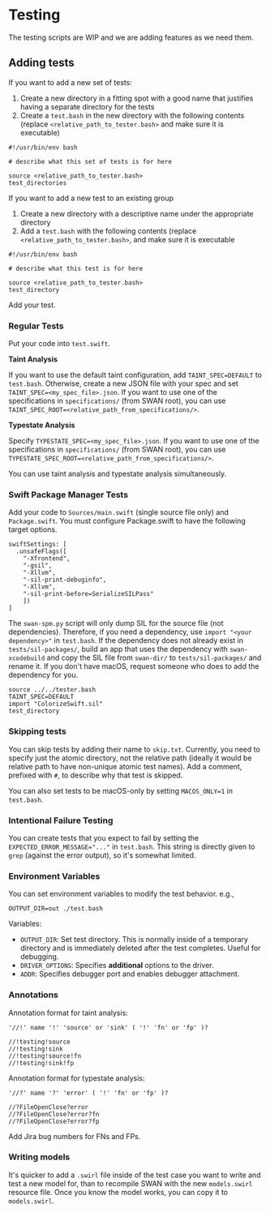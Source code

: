 # Testing

The testing scripts are WIP and we are adding features as we need them.

## Adding tests

If you want to add a new set of tests:

1. Create a new directory in a fitting spot with a good name that justifies having a separate directory for the tests
2. Create a `test.bash` in the new directory with the following contents (replace `<relative_path_to_tester.bash>` and make sure it is executable)

```
#!/usr/bin/env bash

# describe what this set of tests is for here

source <relative_path_to_tester.bash>
test_directories
```

If you want to add a new test to an existing group

1. Create a new directory with a descriptive name under the appropriate directory
2. Add a `test.bash` with the following contents (replace `<relative_path_to_tester.bash>`, and make sure it is executable

```
#!/usr/bin/env bash

# describe what this test is for here

source <relative_path_to_tester.bash>
test_directory
```

Add your test.

### Regular Tests

Put your code into `test.swift`. 

**Taint Analysis**

If you want to use the default taint configuration, add `TAINT_SPEC=DEFAULT` to `test.bash`. Otherwise, create a new JSON file with your spec and set `TAINT_SPEC=<my_spec_file>.json`. If you want to use one of the specifications in `specifications/` (from SWAN root), you can use `TAINT_SPEC_ROOT=<relative_path_from_specifications/>`.

**Typestate Analysis**

Specify `TYPESTATE_SPEC=<my_spec_file>.json`. If you want to use one of the specifications in `specifications/` (from SWAN root), you can use `TYPESTATE_SPEC_ROOT=<relative_path_from_specifications/>`.

You can use taint analysis and typestate analysis simultaneously.

### Swift Package Manager Tests

Add your code to `Sources/main.swift` (single source file only) and `Package.swift`. You must configure Package.swift to have the following target options.

```
swiftSettings: [
  .unsafeFlags([
    "-Xfrontend",
    "-gsil",
    "-Xllvm",
    "-sil-print-debuginfo",
    "-Xllvm",
    "-sil-print-before=SerializeSILPass"
    ])
]
```

The `swan-spm.py` script will only dump SIL for the source file (not dependencies). Therefore, if you need a dependency, use `import "<your dependency>"` in `test.bash`. If the dependency does not already exist in `tests/sil-packages/`, build an app that uses the dependency with `swan-xcodebuild` and copy the SIL file from `swan-dir/` to `tests/sil-packages/` and rename it. If you don't have macOS, request someone who does to add the dependency for you.

```
source ../../tester.bash
TAINT_SPEC=DEFAULT
import "ColorizeSwift.sil"
test_directory
```

### Skipping tests

You can skip tests by adding their name to `skip.txt`. Currently, you need to specify just the atomic directory, not the relative path (ideally it would be relative path to have non-unique atomic test names). Add a comment, prefixed with `#`, to describe why that test is skipped.

You can also set tests to be macOS-only by setting `MACOS_ONLY=1` in `test.bash`.

### Intentional Failure Testing

You can create tests that you expect to fail by setting the `EXPECTED_ERROR_MESSAGE="..."` in `test.bash`. This string is directly given to `grep` (against the error output), so it's somewhat limited. 

### Environment Variables

You can set environment variables to modify the test behavior. e.g.,

```
OUTPUT_DIR=out ./test.bash
```

Variables:

- `OUTPUT_DIR`: Set test directory. This is normally inside of a temporary directory and is immediately deleted after the test completes. Useful for debugging.
- `DRIVER_OPTIONS`: Specifies **additional** options to the driver.
- `ADDR`: Specifies debugger port and enables debugger attachment.

### Annotations

Annotation format for taint analysis:

```
'//!' name '!' 'source' or 'sink' ( '!' 'fn' or 'fp' )?

//!testing!source
//!testing!sink
//!testing!source!fn
//!testing!sink!fp
```

Annotation format for typestate analysis:

```
'//?' name '?' 'error' ( '!' 'fn' or 'fp' )?

//?FileOpenClose?error
//?FileOpenClose?error?fn
//?FileOpenClose?error?fp
```

Add Jira bug numbers for FNs and FPs.

### Writing models

It's quicker to add a `.swirl` file inside of the test case you want to write and test a new model for, than to recompile SWAN with the new `models.swirl` resource file. Once you know the model works, you can copy it to `models.swirl`.
